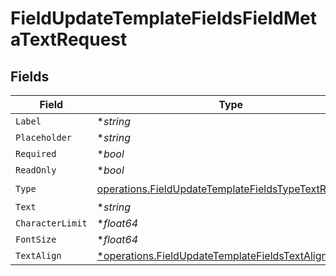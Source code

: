 # FieldUpdateTemplateFieldsFieldMetaTextRequest


## Fields

| Field                                                                                                                        | Type                                                                                                                         | Required                                                                                                                     | Description                                                                                                                  |
| ---------------------------------------------------------------------------------------------------------------------------- | ---------------------------------------------------------------------------------------------------------------------------- | ---------------------------------------------------------------------------------------------------------------------------- | ---------------------------------------------------------------------------------------------------------------------------- |
| `Label`                                                                                                                      | **string*                                                                                                                    | :heavy_minus_sign:                                                                                                           | N/A                                                                                                                          |
| `Placeholder`                                                                                                                | **string*                                                                                                                    | :heavy_minus_sign:                                                                                                           | N/A                                                                                                                          |
| `Required`                                                                                                                   | **bool*                                                                                                                      | :heavy_minus_sign:                                                                                                           | N/A                                                                                                                          |
| `ReadOnly`                                                                                                                   | **bool*                                                                                                                      | :heavy_minus_sign:                                                                                                           | N/A                                                                                                                          |
| `Type`                                                                                                                       | [operations.FieldUpdateTemplateFieldsTypeTextRequest2](../../models/operations/fieldupdatetemplatefieldstypetextrequest2.md) | :heavy_check_mark:                                                                                                           | N/A                                                                                                                          |
| `Text`                                                                                                                       | **string*                                                                                                                    | :heavy_minus_sign:                                                                                                           | N/A                                                                                                                          |
| `CharacterLimit`                                                                                                             | **float64*                                                                                                                   | :heavy_minus_sign:                                                                                                           | N/A                                                                                                                          |
| `FontSize`                                                                                                                   | **float64*                                                                                                                   | :heavy_minus_sign:                                                                                                           | N/A                                                                                                                          |
| `TextAlign`                                                                                                                  | [*operations.FieldUpdateTemplateFieldsTextAlignText](../../models/operations/fieldupdatetemplatefieldstextaligntext.md)      | :heavy_minus_sign:                                                                                                           | N/A                                                                                                                          |